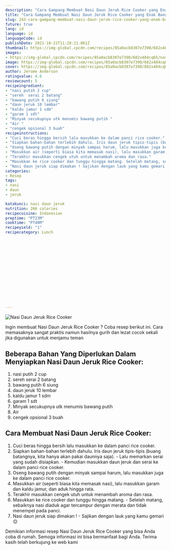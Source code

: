 ```yaml
---
description: "Cara Gampang Membuat Nasi Daun Jeruk Rice Cooker yang Enak Banget"
title: "Cara Gampang Membuat Nasi Daun Jeruk Rice Cooker yang Enak Banget"
slug: 243-cara-gampang-membuat-nasi-daun-jeruk-rice-cooker-yang-enak-banget
future: true
lang: id
language: id
languageCode: id
publishDate: 2021-10-22T11:28:21.061Z 
thumbnail: https://img-global.cpcdn.com/recipes/85a0acb8307e7390/682x484cq65/nasi-daun-jeruk-rice-cooker-foto-resep-utama.png
images:
- https://img-global.cpcdn.com/recipes/85a0acb8307e7390/682x484cq65/nasi-daun-jeruk-rice-cooker-foto-resep-utama.png
image: https://img-global.cpcdn.com/recipes/85a0acb8307e7390/682x484cq65/nasi-daun-jeruk-rice-cooker-foto-resep-utama.png
cover: https://img-global.cpcdn.com/recipes/85a0acb8307e7390/682x484cq65/nasi-daun-jeruk-rice-cooker-foto-resep-utama.png
author: Jerome Anderson
ratingvalue: 4.6
reviewcount: 5
recipeingredient:
- "nasi putih 2 cup"
- "sereh  serai 2 batang"
- "bawang putih 6 siung"
- "daun jeruk 10 lembar"
- "kaldu jamur 1 sdm"
- "garam 1 sdt"
- "Minyak secukupnya utk menumis bawang putih "
- "Air "
- "cengek opsional 3 buah"
recipeinstructions:
- "Cuci beras hingga bersih lalu masukkan ke dalam panci rice cooker."
- "Siapkan bahan-bahan terlebih dahulu. Iris daun jeruk tipis-tipis (buang batangnya, kita hanya akan pakai daunnya saja). Lalu memarkan serai yang sudah disiapkan. Kemudian masukkan daun jeruk dan serai ke dalam panci rice cooker."
- "Oseng bawang putih dengan minyak sampai harum, lalu masukkan juga ke dalam panci rice cooker."
- "Masukkan air (seperti biasa kita memasak nasi), lalu masukkan garam dan kaldu jamur, dan aduk hingga rata."
- "Terakhir masukkan cengek utuh untuk menambah aroma dan rasa."
- "Masukkan ke rice cooker dan tunggu hingga matang. Setelah matang, sebaiknya nasi diaduk agar tercampur dengan merata dan tidak menempel pada panci."
- "Nasi daun jeruk siap dimakan ! Sajikan dengan lauk yang kamu gemari 😌"
categories:
- Resep
tags:
- nasi
- daun
- jeruk

katakunci: nasi daun jeruk 
nutrition: 266 calories
recipecuisine: Indonesian
preptime: "PT23M"
cooktime: "PT40M"
recipeyield: "1"
recipecategory: Lunch


     
    
    
    
    
    
    
    
    
    
    
      
    
---
```



![Nasi Daun Jeruk Rice Cooker](https://img-global.cpcdn.com/recipes/85a0acb8307e7390/682x484cq65/nasi-daun-jeruk-rice-cooker-foto-resep-utama.png)

Ingin membuat Nasi Daun Jeruk Rice Cooker ? Coba resep berikut ini. Cara memasaknya sangat praktis namun hasilnya gurih dan lezat cocok sekali jika digunakan untuk menjamu teman

<!--inarticleads1-->

## Beberapa Bahan Yang Diperlukan Dalam Menyiapkan Nasi Daun Jeruk Rice Cooker:

1. nasi putih 2 cup
1. sereh  serai 2 batang
1. bawang putih 6 siung
1. daun jeruk 10 lembar
1. kaldu jamur 1 sdm
1. garam 1 sdt
1. Minyak secukupnya utk menumis bawang putih 
1. Air 
1. cengek opsional 3 buah



<!--inarticleads2-->

## Cara Membuat Nasi Daun Jeruk Rice Cooker:

1. Cuci beras hingga bersih lalu masukkan ke dalam panci rice cooker.
1. Siapkan bahan-bahan terlebih dahulu. Iris daun jeruk tipis-tipis (buang batangnya, kita hanya akan pakai daunnya saja). - Lalu memarkan serai yang sudah disiapkan. - Kemudian masukkan daun jeruk dan serai ke dalam panci rice cooker.
1. Oseng bawang putih dengan minyak sampai harum, lalu masukkan juga ke dalam panci rice cooker.
1. Masukkan air (seperti biasa kita memasak nasi), lalu masukkan garam dan kaldu jamur, dan aduk hingga rata.
1. Terakhir masukkan cengek utuh untuk menambah aroma dan rasa.
1. Masukkan ke rice cooker dan tunggu hingga matang. - Setelah matang, sebaiknya nasi diaduk agar tercampur dengan merata dan tidak menempel pada panci.
1. Nasi daun jeruk siap dimakan ! - Sajikan dengan lauk yang kamu gemari 😌




Demikian informasi  resep Nasi Daun Jeruk Rice Cooker   yang bisa Anda coba di rumah. Semoga informasi ini bisa bermanfaat bagi Anda. Terima kasih telah berkujung ke web kami
